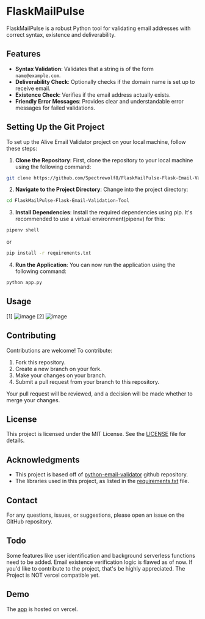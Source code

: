 # FlaskMailPulse

FlaskMailPulse is a robust Python tool for validating email addresses with correct syntax, existence and deliverability.

## Features

- **Syntax Validation**: Validates that a string is of the form `name@example.com`.
- **Deliverability Check**: Optionally checks if the domain name is set up to receive email.
- **Existence Check**: Verifies if the email address actually exists.
- **Friendly Error Messages**: Provides clear and understandable error messages for failed validations.

## Setting Up the Git Project

To set up the Alive Email Validator project on your local machine, follow these steps:

1. **Clone the Repository**: First, clone the repository to your local machine using the following command:

```bash
git clone https://github.com/Spectrewolf8/FlaskMailPulse-Flask-Email-Validation-Tool
```

2. **Navigate to the Project Directory**: Change into the project directory:

```bash
cd FlaskMailPulse-Flask-Email-Validation-Tool
```

3. **Install Dependencies**: Install the required dependencies using pip. It's recommended to use a virtual environment(pipenv) for this:

```bash
pipenv shell
```

or

```bash
pip install -r requirements.txt
```

4. **Run the Application**: You can now run the application using the following command:

```bash
python app.py
```

## Usage

[1]
![image](https://github.com/Spectrewolf8/FlaskMailPulse-Flask-Email-Validation-Tool/assets/69973760/dfa77d71-956f-4484-95bf-ac3547d6a8eb)
[2]
![image](https://github.com/Spectrewolf8/FlaskMailPulse-Flask-Email-Validation-Tool/assets/69973760/dd3e3d0e-5c31-4355-a51e-76d1885a24a7)

## Contributing

Contributions are welcome! To contribute:

1. Fork this repository.
2. Create a new branch on your fork.
3. Make your changes on your branch.
4. Submit a pull request from your branch to this repository.

Your pull request will be reviewed, and a decision will be made whether to merge your changes.

## License

This project is licensed under the MIT License. See the [LICENSE](LICENSE) file for details.

## Acknowledgments

- This project is based off of [python-email-validator](https://github.com/JoshData/python-email-validator) github repository.
- The libraries used in this project, as listed in the [requirements.txt](requirements.txt) file.

## Contact

For any questions, issues, or suggestions, please open an issue on the GitHub repository.

## Todo

Some features like user identification and background serverless functions need to be added. Email existence verification logic is flawed as of now. If you'd like to contribute to the project, that's be highly appreciated. The Project is NOT vercel compatible yet.

## Demo

The [app](https://python-email-validator.vercel.app/) is hosted on vercel.

